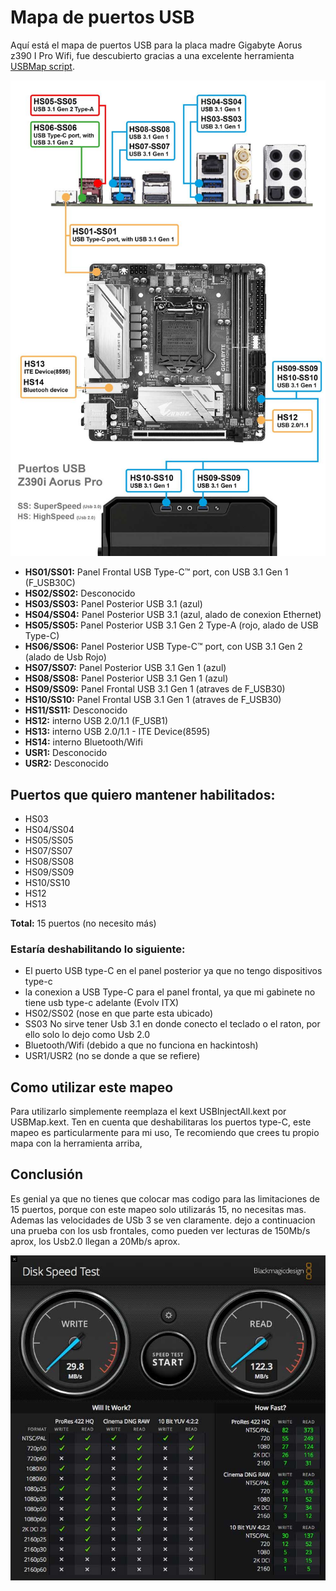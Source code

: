 # Mapa de puertos USB

Aquí está el mapa de puertos USB para la placa madre Gigabyte Aorus z390 I Pro Wifi, fue descubierto gracias a una excelente herramienta [USBMap script](https://github.com/corpnewt/USBMap).

![Mis puertos](images/portsusb.jpg)


 * **HS01/SS01:** Panel Frontal USB Type-C™ port, con USB 3.1 Gen 1 (F_USB30C)
 * **HS02/SS02:** Desconocido
 * **HS03/SS03:** Panel Posterior USB 3.1 (azul)
 * **HS04/SS04:** Panel Posterior USB 3.1 (azul, alado de conexion Ethernet)
 * **HS05/SS05:** Panel Posterior USB 3.1 Gen 2 Type-A (rojo, alado de USB Type-C)
 * **HS06/SS06:** Panel Posterior USB Type-C™ port, con USB 3.1 Gen 2 (alado de Usb Rojo)
 * **HS07/SS07:** Panel Posterior USB 3.1 Gen 1 (azul)
 * **HS08/SS08:** Panel Posterior USB 3.1 Gen 1 (azul)
 * **HS09/SS09:** Panel Frontal USB 3.1 Gen 1 (atraves de F_USB30)
 * **HS10/SS10:** Panel Frontal USB 3.1 Gen 1 (atraves de F_USB30)
 * **HS11/SS11:** Desconocido
 * **HS12:** interno USB 2.0/1.1 (F_USB1)
 * **HS13:** interno USB 2.0/1.1 - ITE Device(8595)
 * **HS14:** interno Bluetooth/Wifi
 * **USR1:** Desconocido
 * **USR2:** Desconocido

## Puertos que quiero mantener habilitados:
 * HS03
 * HS04/SS04
 * HS05/SS05
 * HS07/SS07
 * HS08/SS08
 * HS09/SS09
 * HS10/SS10
 * HS12
 * HS13
 
**Total:** 15 puertos (no necesito más)

### Estaría deshabilitando lo siguiente: ###
 * El puerto USB type-C en el panel posterior ya que no tengo dispositivos type-c
 * la conexion a USB Type-C para el panel frontal, ya que mi gabinete no tiene usb type-c adelante (Evolv ITX)
 * HS02/SS02 (nose en que parte esta ubicado)
 * SS03 No sirve tener Usb 3.1 en donde conecto el teclado o el raton, por ello solo lo dejo como Usb 2.0
 * Bluetooth/Wifi (debido a que no funciona en hackintosh)
 * USR1/USR2 (no se donde a que se refiere)

## Como utilizar este mapeo

Para utilizarlo simplemente reemplaza el kext USBInjectAll.kext por USBMap.kext. Ten en cuenta que deshabilitaras los puertos type-C, este mapeo es particularmente para mi uso, 
Te recomiendo que crees tu propio mapa con la herramienta arriba,

## Conclusión
Es genial ya que no tienes que colocar mas codigo para las limitaciones de 15 puertos, porque con este mapeo solo utilizarás 15, no necesitas mas. Ademas las velocidades de USb 3 se ven claramente. dejo a continuacion una prueba con los usb frontales, como pueden ver lecturas de 150Mb/s aprox, los Usb2.0 llegan a 20Mb/s aprox. 

![pruebas usb3](images/pruebasusb.jpg)

